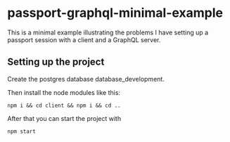 # passport-graphql-minimal-example
This is a minimal example illustrating the problems I have setting up a passport session with a client and a GraphQL server.

## Setting up the project
Create the postgres database database_development.

Then install the node modules like this:
```
npm i && cd client && npm i && cd ..
```

After that you can start the project with 
```
npm start
```
